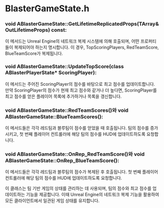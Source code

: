 # BlasterGameState.h

### void ABlasterGameState::GetLifetimeReplicatedProps(TArray<FLifetimeProperty>& OutLifetimeProps) const: 
  이 메서드는 Unreal Engine의 네트워크 복제 시스템에 의해 호출되며, 어떤 프로퍼티들이 복제되어야 하는지 명시합니다. 이 경우, TopScoringPlayers, RedTeamScore, BlueTeamScore가 복제됩니다.

### void ABlasterGameState::UpdateTopScore(class ABlasterPlayerState* ScoringPlayer):
  이 메서드는 주어진 ScoringPlayer의 점수를 바탕으로 최고 점수를 업데이트합니다. 만약 ScoringPlayer의 점수가 현재 최고 점수와 같거나 더 높다면, ScoringPlayer를 최고 점수를 얻은 플레이어 목록에 추가하거나 목록을 갱신합니다.

### void ABlasterGameState::RedTeamScores()와 void ABlasterGameState::BlueTeamScores(): 
  이 메서드들은 각각 레드팀과 블루팀이 점수를 얻었을 때 호출됩니다. 팀의 점수를 증가시키고, 첫 번째 플레이어 컨트롤러에 해당 팀의 점수를 HUD에 업데이트하도록 요청합니다.

### void ABlasterGameState::OnRep_RedTeamScore()와 void ABlasterGameState::OnRep_BlueTeamScore(): 
  이 메서드들은 각각 레드팀과 블루팀의 점수가 복제된 후 호출됩니다. 첫 번째 플레이어 컨트롤러에 해당 팀의 점수를 HUD에 업데이트하도록 요청합니다.

이 클래스는 팀 기반 게임의 상태를 관리하는 데 사용되며, 팀의 점수와 최고 점수를 업데이트하는 기능을 제공합니다. 이때 Unreal Engine의 네트워크 복제 기능을 활용하여 모든 클라이언트에서 일관된 게임 상태를 유지합니다.
